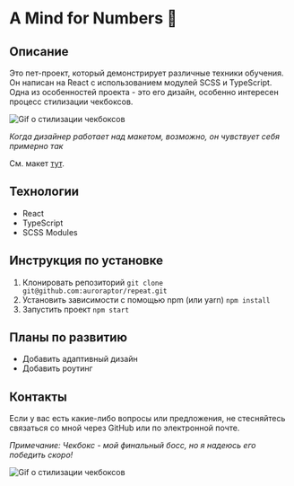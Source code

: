 # A Mind for Numbers 🧠

## Описание
Это пет-проект, который демонстрирует различные техники обучения. Он написан на React с использованием модулей SCSS и TypeScript. Одна из особенностей проекта - это его дизайн, особенно интересен процесс стилизации чекбоксов.

![Gif о стилизации чекбоксов](https://media.tenor.com/n36qbwYGTOAAAAAd/stable-ronaldo-dance.gif)

_Когда дизайнер работает над макетом, возможно, он чувствует себя примерно так_

См. макет [тут](https://www.figma.com/file/BgDrLkyCSN4aIch0hrzrRe/научиться-учиться?node-id=0%3A1&t=gIclbZS6ZnJnext9-1).

## Технологии
- React
- TypeScript
- SCSS Modules

## Инструкция по установке
1. Клонировать репозиторий `git clone git@github.com:auroraptor/repeat.git`
2. Установить зависимости с помощью npm (или yarn) `npm install`
3. Запустить проект `npm start`

## Планы по развитию
- Добавить адаптивный дизайн
- Добавить роутинг

## Контакты
Если у вас есть какие-либо вопросы или предложения, не стесняйтесь связаться со мной через GitHub или по электронной почте.

*Примечание: Чекбокс - мой финальный босс, но я надеюсь его победить скоро!*

![Gif о стилизации чекбоксов](https://media.tenor.com/wUdaAg8Kms4AAAAd/sweaty-sweat.gif)
